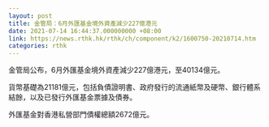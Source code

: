 ```yaml
---
layout: post
title: 金管局：6月外匯基金境外資產減少227億港元
date: 2021-07-14 16:44:37.000000000 +08:00
link: https://news.rthk.hk/rthk/ch/component/k2/1600750-20210714.htm
categories: rthk
---
```


金管局公布，6月外匯基金境外資產減少227億港元，至40134億元。

貨幣基礎為21181億元，包括負債證明書、政府發行的流通紙幣及硬幣、銀行體系結餘，以及已發行外匯基金票據及債券。 　　

外匯基金對香港私營部門債權總額2672億元。

